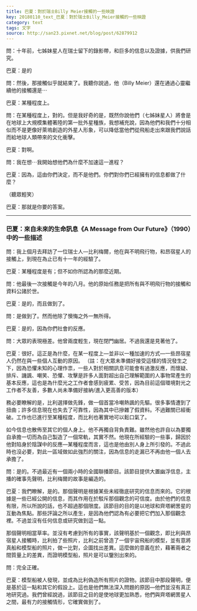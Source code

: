 ```yaml
---
title: 巴夏：對於瑞士Billy Meier接觸的一些映證
key: 20180110_text_巴夏：對於瑞士Billy_Meier接觸的一些映證
category: text
tags: 文字
source: http://san23.pixnet.net/blog/post/62879912
---
```


問：十年前，七姊妹星人在瑞士留下的錄影帶，和巨多的信息以及證據，供我們研究。

巴夏：是的

問：然後，那接觸似乎就結束了。我聽你說過，他（Billy Meier）還在通過心靈繼續他的接觸還是⋯

巴夏：某種程度上。

問：在某種程度上，對的。但是我好奇的是，既然你說他們（七姊妹星人）將會是在地球上大規模集體著陸的第一批外星種族，我想補充說，因為他們和我們十分相似而不是更像好萊塢創造的外星人形象，可以降低當他們從飛船走出來跟我們說話而給地球人類帶來的文化衝擊。

巴夏：對啊。

問：我在想⋯我開始想他們為什麼不加速這一進程？

巴夏：因為，這由你們決定，而不是他們。你們對你們已經擁有的信息都做了什麼？

（聽眾輕笑）

巴夏：那就是你要的答案。

---

### 巴夏：來自未來的生命訊息《A Message from Our Future》（1990）中的一些描述

問：我上個月去拜訪了一位瑞士人—比利梅爾，他在與不明飛行物，和昂宿星人的接觸上，到現在為止已有十一年的經驗了。

巴夏：某種程度是有；但不如你所認為的那麼近期。

問：他最後一次接觸是今年的八月。他的原始任務是把所有與不明飛行物的接觸和資料公諸於世。

巴夏：是的，而且做到了。

問：是做到了。然而他除了懊悔之外一無所得。

巴夏：是的，因為你們社會的反應。

問：大眾的表現極差。他曾兩度輕生，現在閉門幽居。不過我還是見著他了。

巴夏：很好。這正是為什麼，在某一程度上—並非以一種加速的方式—一些昂宿星人仍然在與一些個人互動的原因。
（註：在大眾未準備好接受這樣的情況發生之下，因為恐懼未知的心理作祟，一些人對於相關訊息可能會有過激反應，而懷疑、排斥、譏諷、嘲笑、恐懼、攻擊是許多人面對超出自己理解範圍的人事物常產生的基本反應，這也是為什麼光之工作者會感到疲累、受苦，因為目前這個環境對光之工作者不友善，多數人尚未準備好接納/進入更高善的版本）

務必要瞭解的是，比利選擇做先鋒，做一個首當冷嘲熱諷的先驅。很多事情遭到了扭曲；許多信息現在也失去了可靠性，因為其中已摻雜了假資料。不過難關已經衝破。工作也已進行至某種程度，而比利也著實地可以鬆口氣了。

如今信息也散佈至其它的個人身上。他不再獨自背負責難。雖然他也許自以為要獨自承擔一切而為自己製造了一個常軌，其實不然。他現在所經驗的一些事，歸因於他對陷身於陰謀中的反應—某種程度而言，這也是他由別人身上所引發的。不過此時也沒必要，對此一區域做如此強烈的關注，因為信息的走漏已不再由他一個人去承擔了。

問：是的。不過最近有一個兩小時的全國聯播節目。該節目提供大置幽浮信息，主播的確事先聲明，比利梅爾的故事是編造的。

巴夏：我們瞭解，是的。那個聲明是根據某些未經徹底研究的信息而來的。它的根據是一些已經公開的信息，而其作用在於駁斥那個觀念的可信度。由於他們的信息有限，所以所說的話，也不超過那個限度。該節目的目的是以地球和齊塔網罟星的互動為焦點。那些評論之所以產生，是因為他們認為有必要把它們加入那個觀念裡。不過並沒有任何信息或研究做到這一點。

那個聲明相當草率。並沒有考慮到所有的事實，該聲明基於一個觀念，即比利與昂宿星人接觸時，比利拍了些照片，比利之前曾造了一個宇宙飛船的模型，並有意將真船和模型船的照片，做一比對，企圖找出差異。這麼做的意義在於，藉著兩者之間質量上的差異，而證明模型船，照片是可以鑒別出來的。

問：完全正確。

巴夏：模型船被人發現，並成為比利偽造所有照片的證物。該節目中那段聲明，便是基於這一點和其它的假設上。這也是他們無法深入問題的原因—他們並沒有真正地研究過。我們曾經說過，該節目之目的是使地球更加熟悉，他們與齊塔網罟星人之間，最有力的接觸情形，它確實做到了。
